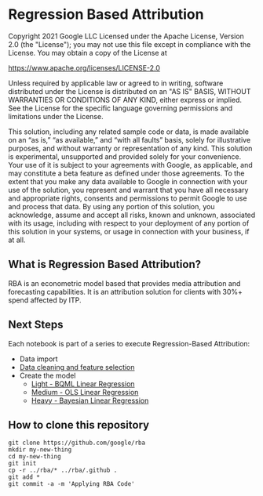 # Regression Based Attribution

Copyright 2021 Google LLC
Licensed under the Apache License, Version 2.0 (the "License");
you may not use this file except in compliance with the License.
You may obtain a copy of the License at

https://www.apache.org/licenses/LICENSE-2.0

Unless required by applicable law or agreed to in writing, software
distributed under the License is distributed on an "AS IS" BASIS,
WITHOUT WARRANTIES OR CONDITIONS OF ANY KIND, either express or implied.
See the License for the specific language governing permissions and
limitations under the License.

This solution, including any related sample code or data, is made available 
on an “as is,” “as available,” and “with all faults” basis, solely for 
illustrative purposes, and without warranty or representation of any kind. 
This solution is experimental, unsupported and provided solely for your 
convenience. Your use of it is subject to your agreements with Google, as 
applicable, and may constitute a beta feature as defined under those 
agreements.  To the extent that you make any data available to Google in 
connection with your use of the solution, you represent and warrant that you 
have all necessary and appropriate rights, consents and permissions to permit 
Google to use and process that data.  By using any portion of this solution, 
you acknowledge, assume and accept all risks, known and unknown, associated 
with its usage, including with respect to your deployment of any portion of 
this solution in your systems, or usage in connection with your business, 
if at all.

## What is Regression Based Attribution?

RBA is an econometric model based that provides media attribution and forecasting capabilities. It is an attribution solution for clients with 30%+ spend affected by ITP.

## Next Steps

Each notebook is part of a series to execute Regression-Based Attribution: 

*   Data import
*   [Data cleaning and feature selection](https://github.com/googlestaging/rba/blob/main/Data_Pre_Processing_%26_Feature_Selection.ipynb) 
*   Create the model
    * [Light - BQML Linear Regression](https://github.com/googlestaging/rba/blob/main/RBA_Light_BQML.ipynb)
    * [Medium - OLS Linear Regression](https://github.com/googlestaging/rba/blob/main/RBA_Medium_OLS.ipynb)
    * [Heavy - Bayesian Linear Regression](https://github.com/googlestaging/rba/blob/main/RBA_Heavy_Bayesian.ipynb)

## How to clone this repository

``` shell
git clone https://github.com/google/rba
mkdir my-new-thing
cd my-new-thing
git init
cp -r ../rba/* ../rba/.github .
git add *
git commit -a -m 'Applying RBA Code'
```
